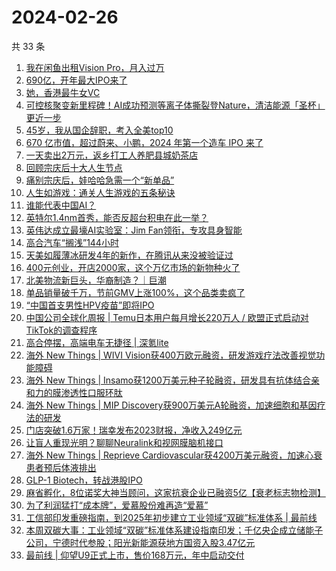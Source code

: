 # 2024-02-26

共 33 条

<!-- BEGIN 36KR -->
<!-- 最后更新时间 2024-02-26 02:06:51 +0800 -->
1. [我在闲鱼出租Vision Pro，月入过万](https://36kr.com/p/2662153390155520)
1. [690亿，开年最大IPO来了](https://36kr.com/p/2662048462120704)
1. [她，香港最牛女VC](https://36kr.com/p/2661980259820292)
1. [可控核聚变新里程碑！AI成功预测等离子体撕裂登Nature，清洁能源「圣杯」更近一步](https://36kr.com/p/2662026267550469)
1. [45岁，我从国企辞职，考入全美top10](https://36kr.com/p/2663174294283017)
1. [670 亿市值，超过蔚来、小鹏，2024 年第一个造车 IPO 来了](https://36kr.com/p/2662455169917704)
1. [一天卖出2万元，返乡打工人养肥县城奶茶店](https://36kr.com/p/2662388733059844)
1. [回顾宗庆后十大人生节点](https://36kr.com/p/2663471502616324)
1. [痛别宗庆后，娃哈哈急需一个“新单品”](https://36kr.com/p/2663491148670720)
1. [人生如游戏：通关人生游戏的五条秘诀](https://36kr.com/p/2652622365163777)
1. [谁能代表中国AI？](https://36kr.com/p/2663402189688326)
1. [英特尔1.4nm首秀，能否反超台积电在此一举？](https://36kr.com/p/2662207962565890)
1. [英伟达成立最壕AI实验室：Jim Fan领衔，专攻具身智能](https://36kr.com/p/2662064392840961)
1. [高合汽车“搁浅”144小时](https://36kr.com/p/2662148229014272)
1. [天美如履薄冰研发4年的新作，在腾讯从来没被验证过](https://36kr.com/p/2662463799584513)
1. [400元创业，开店2000家，这个万亿市场的新物种火了](https://36kr.com/p/2662531512394499)
1. [北美物流新巨头，华裔制造？｜巨潮](https://36kr.com/p/2662601628470535)
1. [单品销量破千万，节前GMV上涨100%，这个品类卖疯了](https://36kr.com/p/2662531367838469)
1. [“中国首支男性HPV疫苗”即将IPO](https://36kr.com/p/2662236495602435)
1. [中国公司全球化周报 | Temu日本用户每月增长220万人 / 欧盟正式启动对TikTok的调查程序](https://36kr.com/p/2662699109884674)
1. [高合停摆，高端电车无捷径 | 深氪lite](https://36kr.com/p/2663579897358089)
1. [海外 New Things | WIVI Vision获400万欧元融资，研发游戏疗法改善视觉功能障碍](https://36kr.com/p/2659538963774593)
1. [海外 New Things | Insamo获1200万美元种子轮融资，研发具有抗体结合亲和力的膜渗透性口服环肽](https://36kr.com/p/2659535822405890)
1. [海外 New Things | MIP Discovery获900万美元A轮融资，加速细胞和基因疗法的研发](https://36kr.com/p/2657924319084808)
1. [门店突破1.6万家！瑞幸发布2023财报，净收入249亿元](https://36kr.com/p/2663261664651017)
1. [让盲人重现光明？聊聊Neuralink和视网膜脑机接口](https://36kr.com/p/2662592191253767)
1. [海外 New Things | Reprieve Cardiovascular获4200万美元融资，加速心衰患者预后体液排出](https://36kr.com/p/2657926420398337)
1. [GLP-1 Biotech，转战港股IPO](https://36kr.com/p/2663180913140484)
1. [麻省孵化，8位诺奖大神当顾问，这家抗衰企业已融资5亿【衰老标志物检测】](https://36kr.com/p/2663181052633864)
1. [为了利润猛打“成本牌”，爱慕股份难再造“爱慕”](https://36kr.com/p/2661221180788228)
1. [工信部印发重磅指南，到2025年初步建立工业领域“双碳”标准体系 | 最前线](https://36kr.com/p/2662505610584832)
1. [本周双碳大事：工业领域“双碳”标准体系建设指南印发；千亿央企成立储能子公司，宁德时代参股；阳光新能源获地方国资入股3.47亿元](https://36kr.com/p/2663555425379077)
1. [最前线 | 仰望U9正式上市，售价168万元，年中启动交付](https://36kr.com/p/2664055193068292)
<!-- END 36KR -->